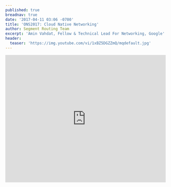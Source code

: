 ```yaml
---
published: true
breadnav: true
date: '2017-04-11 03:06 -0700'
title: 'ONS2017: Cloud Native Networking'
author: Segment Routing Team
excerpt: 'Amin Vahdat, Fellow & Technical Lead For Networking, Google'
header:
  teaser: 'https://img.youtube.com/vi/1xBZ5DGZZmQ/mqdefault.jpg'
---    
```


       
<iframe width="100%" height="400px" src="https://www.youtube.com/embed/1xBZ5DGZZmQ?start=1637" frameborder="0" allowfullscreen></iframe>
